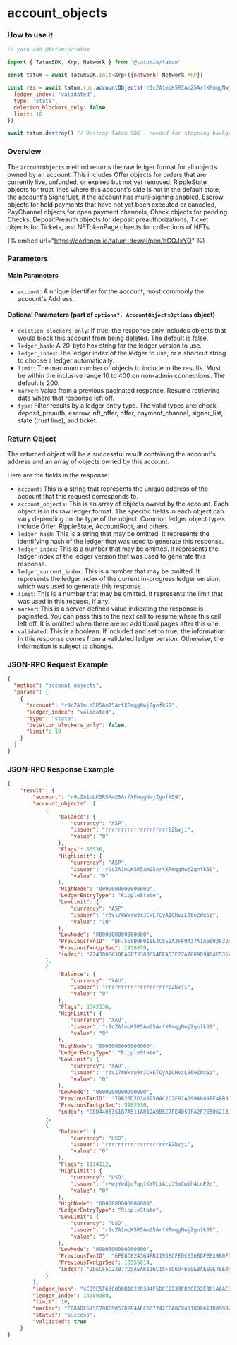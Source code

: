 # account\_objects

### How to use it

```javascript
// yarn add @tatumio/tatum

import { TatumSDK, Xrp, Network } from '@tatumio/tatum'

const tatum = await TatumSDK.init<Xrp>({network: Network.XRP})

const res = await tatum.rpc.accountObjects('r9cZA1mLK5R5Am25ArfXFmqgNwjZgnfk59', {
  ledger_index: 'validated',
  type: 'state',
  deletion_blockers_only: false,
  limit: 10
})

await tatum.destroy() // Destroy Tatum SDK - needed for stopping background jobs
```

### Overview

The `accountObjects` method returns the raw ledger format for all objects owned by an account. This includes Offer objects for orders that are currently live, unfunded, or expired but not yet removed, RippleState objects for trust lines where this account's side is not in the default state, the account's SignerList, if the account has multi-signing enabled, Escrow objects for held payments that have not yet been executed or canceled, PayChannel objects for open payment channels, Check objects for pending Checks, DepositPreauth objects for deposit preauthorizations, Ticket objects for Tickets, and NFTokenPage objects for collections of NFTs.

{% embed url="https://codepen.io/tatum-devrel/pen/bGQJxYQ" %}

### Parameters

#### Main Parameters

* `account`: A unique identifier for the account, most commonly the account's Address.

#### Optional Parameters (part of `options?: AccountObjectsOptions` object)

* `deletion_blockers_only`: If true, the response only includes objects that would block this account from being deleted. The default is false.
* `ledger_hash`: A 20-byte hex string for the ledger version to use.
* `ledger_index`: The ledger index of the ledger to use, or a shortcut string to choose a ledger automatically.
* `limit`: The maximum number of objects to include in the results. Must be within the inclusive range 10 to 400 on non-admin connections. The default is 200.
* `marker`: Value from a previous paginated response. Resume retrieving data where that response left off.
* `type`: Filter results by a ledger entry type. The valid types are: check, deposit\_preauth, escrow, nft\_offer, offer, payment\_channel, signer\_list, state (trust line), and ticket.

### Return Object

The returned object will be a successful result containing the account's address and an array of objects owned by this account.&#x20;

Here are the fields in the response:

* `account`: This is a string that represents the unique address of the account that this request corresponds to.
* `account_objects`: This is an array of objects owned by the account. Each object is in its raw ledger format. The specific fields in each object can vary depending on the type of the object. Common ledger object types include Offer, RippleState, AccountRoot, and others.
* `ledger_hash`: This is a string that may be omitted. It represents the identifying hash of the ledger that was used to generate this response.
* `ledger_index`: This is a number that may be omitted. It represents the ledger index of the ledger version that was used to generate this response.
* `ledger_current_index`: This is a number that may be omitted. It represents the ledger index of the current in-progress ledger version, which was used to generate this response.
* `limit`: This is a number that may be omitted. It represents the limit that was used in this request, if any.
* `marker`: This is a server-defined value indicating the response is paginated. You can pass this to the next call to resume where this call left off. It is omitted when there are no additional pages after this one.
* `validated`: This is a boolean. If included and set to true, the information in this response comes from a validated ledger version. Otherwise, the information is subject to change.

### JSON-RPC Request Example

```json
{
  "method": "account_objects",
  "params": [
    {
      "account": "r9cZA1mLK5R5Am25ArfXFmqgNwjZgnfk59",
      "ledger_index": "validated",
      "type": "state",
      "deletion_blockers_only": false,
      "limit": 10
    }
  ]
}
```

### JSON-RPC Response Example

```json
{
    "result": {
        "account": "r9cZA1mLK5R5Am25ArfXFmqgNwjZgnfk59",
        "account_objects": [
            {
                "Balance": {
                    "currency": "ASP",
                    "issuer": "rrrrrrrrrrrrrrrrrrrrBZbvji",
                    "value": "0"
                },
                "Flags": 65536,
                "HighLimit": {
                    "currency": "ASP",
                    "issuer": "r9cZA1mLK5R5Am25ArfXFmqgNwjZgnfk59",
                    "value": "0"
                },
                "HighNode": "0000000000000000",
                "LedgerEntryType": "RippleState",
                "LowLimit": {
                    "currency": "ASP",
                    "issuer": "r3vi7mWxru9rJCxETCyA1CHvzL96eZWx5z",
                    "value": "10"
                },
                "LowNode": "0000000000000000",
                "PreviousTxnID": "BF7555B0F018E3C5E2A3FF9437A1A5092F32903BE246202F988181B9CED0D862",
                "PreviousTxnLgrSeq": 1438879,
                "index": "2243B0B630EA6F7330B654EFA53E27A7609D9484E535AB11B7F946DF3D247CE9"
            },
            {
                "Balance": {
                    "currency": "XAU",
                    "issuer": "rrrrrrrrrrrrrrrrrrrrBZbvji",
                    "value": "0"
                },
                "Flags": 3342336,
                "HighLimit": {
                    "currency": "XAU",
                    "issuer": "r9cZA1mLK5R5Am25ArfXFmqgNwjZgnfk59",
                    "value": "0"
                },
                "HighNode": "0000000000000000",
                "LedgerEntryType": "RippleState",
                "LowLimit": {
                    "currency": "XAU",
                    "issuer": "r3vi7mWxru9rJCxETCyA1CHvzL96eZWx5z",
                    "value": "0"
                },
                "LowNode": "0000000000000000",
                "PreviousTxnID": "79B26D7D34B950AC2C2F91A299A6888FABB376DD76CFF79D56E805BF439F6942",
                "PreviousTxnLgrSeq": 5982530,
                "index": "9ED4406351B7A511A012A9B5E7FE4059FA2F7650621379C0013492C315E25B97"
            },
            {
                "Balance": {
                    "currency": "USD",
                    "issuer": "rrrrrrrrrrrrrrrrrrrrBZbvji",
                    "value": "0"
                },
                "Flags": 1114112,
                "HighLimit": {
                    "currency": "USD",
                    "issuer": "rMwjYedjc7qqtKYVLiAccJSmCwih4LnE2q",
                    "value": "0"
                },
                "HighNode": "0000000000000000",
                "LedgerEntryType": "RippleState",
                "LowLimit": {
                    "currency": "USD",
                    "issuer": "r9cZA1mLK5R5Am25ArfXFmqgNwjZgnfk59",
                    "value": "5"
                },
                "LowNode": "0000000000000000",
                "PreviousTxnID": "6FE8C824364FB1195BCFEDCB368DFEE3980F7F78D3BF4DC4174BB4C86CF8C5CE",
                "PreviousTxnLgrSeq": 10555014,
                "index": "2DECFAC23B77D5AEA6116C15F5C6D4669EBAEE9E7EE050A40FE2B1E47B6A9419"
            }
        ],
        "ledger_hash": "4C99E5F63C0D0B1C2283B4F5DCE2239F80CE92E8B1A6AED1E110C198FC96E659",
        "ledger_index": 14380380,
        "limit": 10,
        "marker": "F60ADF645E78B69857D2E4AEC8B7742FEABC8431BD8611D099B428C3E816DF93,94A9F05FEF9A153229E2E997E64919FD75AAE2028C8153E8EBDB4440BD3ECBB5",
        "status": "success",
        "validated": true
    }
}
```
